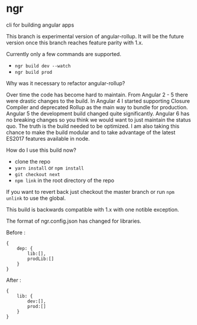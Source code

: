 # ngr

cli for building angular apps

This branch is experimental version of angular-rollup. It will be the future version once this branch reaches feature parity with 1.x.

Currently only a few commands are supported.

- `ngr build dev --watch`
- `ngr build prod`

Why was it necessary to refactor angular-rollup?

Over time the code has become hard to maintain. From Angular 2 - 5 there were drastic changes to the build. In Angular 4 I started supporting Closure Compiler and deprecated Rollup as the main way to bundle for production. Angular 5 the development build changed quite significantly. Angular 6 has no breaking changes so you think we would want to just maintain the status quo. The truth is the build needed to be optimized. I am also taking this chance to make the build modular and to take advantage of the latest ES2017 features available in node.

How do I use this build now?

- clone the repo
- `yarn install` or `npm install`
- `git checkout next`
- `npm link` in the root directory of the repo


If you want to revert back just checkout the master branch or run `npm unlink` to use the global.


This build is backwards compatible with 1.x with one notible exception.

The format of ngr.config.json has changed for libraries.

Before :

```
{
    dep: {
        lib:[],
        prodLib:[]
    }
}
```

After :

```
{
    lib: {
        dev:[],
        prod:[]
    }
}

```

